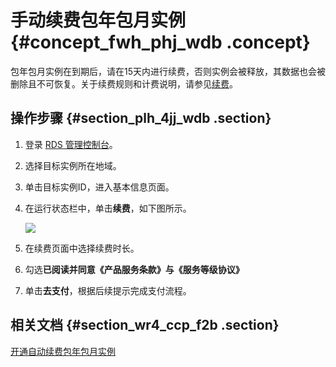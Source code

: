 # 手动续费包年包月实例 {#concept_fwh_phj_wdb .concept}

包年包月实例在到期后，请在15天内进行续费，否则实例会被释放，其数据也会被删除且不可恢复。关于续费规则和计费说明，请参见[续费](../../../../intl.zh-CN/产品定价/续费.md#)。

## 操作步骤 {#section_plh_4jj_wdb .section}

1.  登录 [RDS 管理控制台](https://rds.console.aliyun.com/)。
2.  选择目标实例所在地域。
3.  单击目标实例ID，进入基本信息页面。
4.  在运行状态栏中，单击**续费**，如下图所示。

    ![](http://static-aliyun-doc.oss-cn-hangzhou.aliyuncs.com/assets/img/7889/3027_zh-CN.png)

5.  在续费页面中选择续费时长。
6.  勾选**已阅读并同意《产品服务条款》与《服务等级协议》**
7.  单击**去支付**，根据后续提示完成支付流程。

## 相关文档 {#section_wr4_ccp_f2b .section}

[开通自动续费包年包月实例](intl.zh-CN/用户指南/实例管理/开通自动续费包年包月实例.md)

